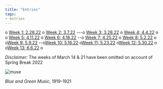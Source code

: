 ```yaml
---
title: "Entries"
tags:
- entries
---
```


o [Week 1: 2.28.22](/notes/vault/Week1.md)
o [Week 2: 3.7.22](/notes/vault/Week2.md)
 ---o [Week 3: 3.28.22](/notes/vault/Week3.md)
o [Week 4: 4.4.22](/notes/vault/Week4.md)
o  
o [Week 5: 4.11.22](/notes/vault/Week5.md)
o [Week 6: 4.18.22](/notes/vault/Week6.md)
--o [Week 7: 4.25.22](/notes/vault/Week7.md)
o [Week 8: 5.2.22](/notes/vault/Week8.md)
o  
o[Week 9: 5.9.22](/notes/vault/Week9.md)
--o[Week 10: 5.16.22](/notes/vault/Week10.md)
o[Week 11: 5.23.22](/notes/vault/Week11.md)
o[Week 12: 5.30.22](/notes/vault/Week12.md)
o  
o[Week 13: 6.6.22](/notes/vault/Week13.md)
o

*Disclaimer:*  The weeks of March 14 & 21 have been omitted on account of Spring Break 2022

![muse](https://towardsanewjazz.com/notes/images/muse.png)

*Blue and Green Music*, 1919-1921


